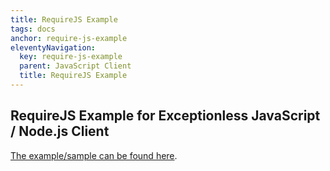 ```yaml
---
title: RequireJS Example
tags: docs
anchor: require-js-example
eleventyNavigation:
  key: require-js-example
  parent: JavaScript Client
  title: RequireJS Example
---
```

## RequireJS Example for Exceptionless JavaScript / Node.js Client

[The example/sample can be found here](https://github.com/exceptionless/Exceptionless.JavaScript/tree/master/example/RequireJS).